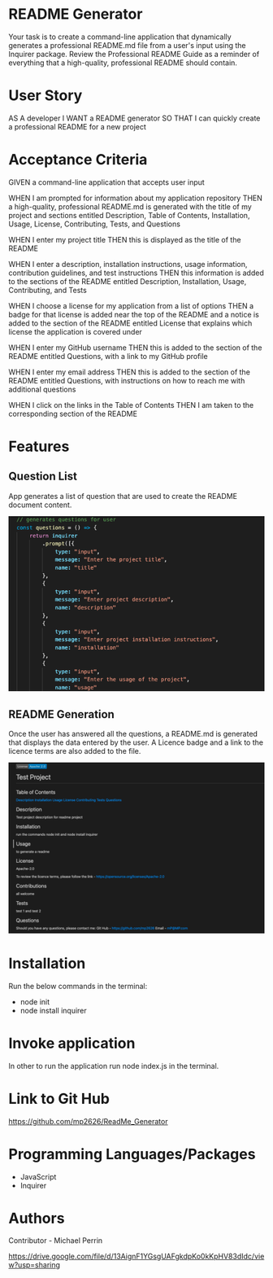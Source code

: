 # README Generator
 
Your task is to create a command-line application that dynamically generates a professional README.md file from a user's input using the Inquirer package. Review the Professional README Guide as a reminder of everything that a high-quality, professional README should contain.

# User Story

AS A developer
I WANT a README generator
SO THAT I can quickly create a professional README for a new project

# Acceptance Criteria

GIVEN a command-line application that accepts user input

WHEN I am prompted for information about my application repository
THEN a high-quality, professional README.md is generated with the title of my project and sections entitled Description, Table of Contents, Installation, Usage, License, Contributing, Tests, and Questions

WHEN I enter my project title
THEN this is displayed as the title of the README

WHEN I enter a description, installation instructions, usage information, contribution guidelines, and test instructions
THEN this information is added to the sections of the README entitled Description, Installation, Usage, Contributing, and Tests

WHEN I choose a license for my application from a list of options
THEN a badge for that license is added near the top of the README and a notice is added to the section of the README entitled License that explains which license the application is covered under

WHEN I enter my GitHub username
THEN this is added to the section of the README entitled Questions, with a link to my GitHub profile

WHEN I enter my email address
THEN this is added to the section of the README entitled Questions, with instructions on how to reach me with additional questions

WHEN I click on the links in the Table of Contents
THEN I am taken to the corresponding section of the README

# Features

## Question List

App generates a list of question that are used to create the README document content.

![Questions](/images/Questions.png)

## README Generation

Once the user has answered all the questions, a README.md is generated that displays the data entered by the user. A Licence badge and a link to the licence terms are also added to the file.

![readme](/images/readmeoutput.png)

# Installation

Run the below commands in the terminal:

* node init
* node install inquirer

# Invoke application

In other to run the application run node index.js in the terminal.

# Link to Git Hub

https://github.com/mp2626/ReadMe_Generator

# Programming Languages/Packages
 * JavaScript
 * Inquirer

# Authors
Contributor - Michael Perrin

















https://drive.google.com/file/d/13AignF1YGsgUAFgkdpKo0kKpHV83dIdc/view?usp=sharing
